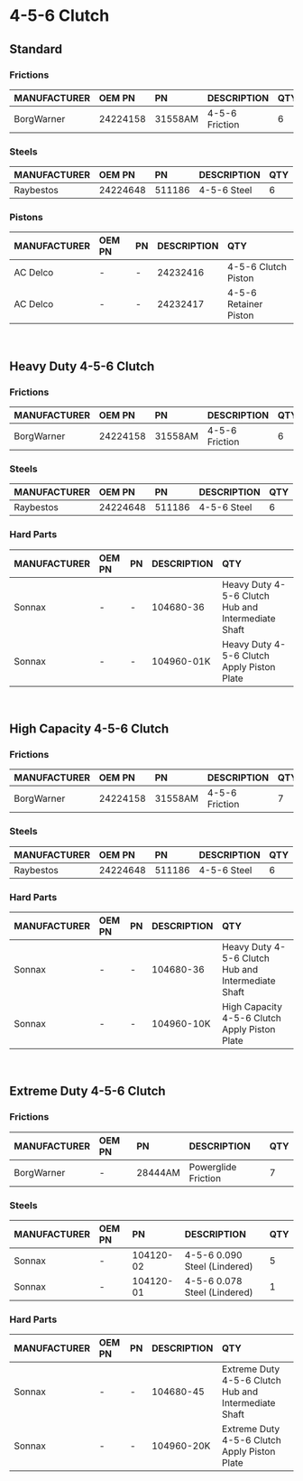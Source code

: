 # 4-5-6 Clutch

## Standard
### Frictions

| MANUFACTURER | OEM PN | PN | DESCRIPTION | QTY |
| :- | :- | :- | :- | :- |
| BorgWarner | 24224158 | 31558AM | 4-5-6 Friction | 6 |

### Steels

| MANUFACTURER | OEM PN | PN | DESCRIPTION | QTY |
| :- | :- | :- | :- | :- |
| Raybestos | 24224648 | 511186 | 4-5-6 Steel | 6 |

### Pistons

| MANUFACTURER | OEM PN | PN | DESCRIPTION | QTY |
| :- | :- | :- | :- | :- |
| AC Delco | - | - | 24232416 | 4-5-6 Clutch Piston | 1 |
| AC Delco | - | - | 24232417 | 4-5-6 Retainer Piston | 1 |

&nbsp;

## Heavy Duty 4-5-6 Clutch
### Frictions

| MANUFACTURER | OEM PN | PN | DESCRIPTION | QTY |
| :- | :- | :- | :- | :- |
| BorgWarner | 24224158 | 31558AM | 4-5-6 Friction | 6 |

### Steels

| MANUFACTURER | OEM PN | PN | DESCRIPTION | QTY |
| :- | :- | :- | :- | :- |
| Raybestos | 24224648 | 511186 | 4-5-6 Steel | 6 |

### Hard Parts

| MANUFACTURER | OEM PN | PN | DESCRIPTION | QTY |
| :- | :- | :- | :- | :- |
| Sonnax | - | - | 104680-36 | Heavy Duty 4-5-6 Clutch Hub and Intermediate Shaft | 1 |
| Sonnax | - | - | 104960-01K | Heavy Duty 4-5-6 Clutch Apply Piston Plate | 1 |

&nbsp;

## High Capacity 4-5-6 Clutch
### Frictions

| MANUFACTURER | OEM PN | PN | DESCRIPTION | QTY |
| :- | :- | :- | :- | :- |
| BorgWarner | 24224158 | 31558AM | 4-5-6 Friction | 7 |

### Steels

| MANUFACTURER | OEM PN | PN | DESCRIPTION | QTY |
| :- | :- | :- | :- | :- |
| Raybestos | 24224648 | 511186 | 4-5-6 Steel | 6 |

### Hard Parts

| MANUFACTURER | OEM PN | PN | DESCRIPTION | QTY |
| :- | :- | :- | :- | :- |
| Sonnax | - | - | 104680-36 | Heavy Duty 4-5-6 Clutch Hub and Intermediate Shaft | 1 |
| Sonnax | - | - | 104960-10K | High Capacity 4-5-6 Clutch Apply Piston Plate | 1 |

&nbsp;

## Extreme Duty 4-5-6 Clutch
### Frictions

| MANUFACTURER | OEM PN | PN | DESCRIPTION | QTY |
| :- | :- | :- | :- | :- |
| BorgWarner | - | 28444AM | Powerglide Friction | 7 |

### Steels

| MANUFACTURER | OEM PN | PN | DESCRIPTION | QTY |
| :- | :- | :- | :- | :- |
| Sonnax | - | 104120-02 | 4-5-6 0.090 Steel (Lindered) | 5 |
| Sonnax | - | 104120-01 | 4-5-6 0.078 Steel (Lindered) | 1 |

### Hard Parts

| MANUFACTURER | OEM PN | PN | DESCRIPTION | QTY |
| :- | :- | :- | :- | :- |
| Sonnax | - | - | 104680-45 | Extreme Duty 4-5-6 Clutch Hub and Intermediate Shaft | 1 |
| Sonnax | - | - | 104960-20K | Extreme Duty 4-5-6 Clutch Apply Piston Plate | 1 |
